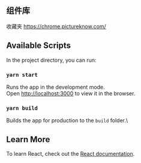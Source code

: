 ## 组件库

收藏夹 https://chrome.pictureknow.com/
## Available Scripts

In the project directory, you can run:

### `yarn start`

Runs the app in the development mode.\
Open [http://localhost:3000](http://localhost:3000) to view it in the browser.


### `yarn build`

Builds the app for production to the `build` folder.\


## Learn More

To learn React, check out the [React documentation](https://reactjs.org/).
